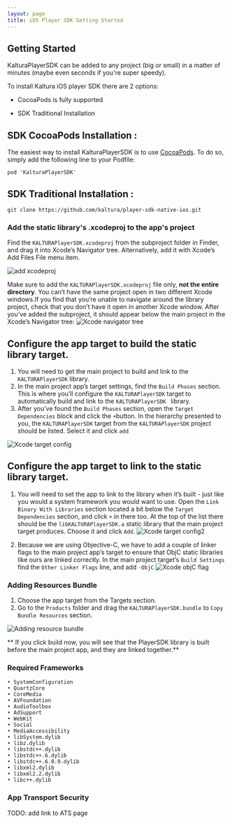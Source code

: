```yaml
---
layout: page
title: iOS Player SDK Getting Started 
---
```




## Getting Started

KalturaPlayerSDK can be added to any project (big or small) in a matter of minutes (maybe even seconds if you're super speedy). 

To install Kaltura iOS player SDK there are 2 options:

* CocoaPods is fully supported

* SDK Traditional Installation




## SDK CocoaPods Installation :

The easiest way to install KalturaPlayerSDK is to use [CocoaPods](https://cocoapods.org/). To do so, simply add the following line to your Podfile:

```
pod 'KalturaPlayerSDK'
```




## SDK Traditional Installation :

```
git clone https://github.com/kaltura/player-sdk-native-ios.git
```

### Add the static library's .xcodeproj to the app's project
Find the ```KALTURAPlayerSDK.xcodeproj``` from the subproject folder in Finder, and drag it into Xcode’s Navigator tree. Alternatively, add it with Xcode’s Add Files File menu item.

![add xcodeproj](https://camo.githubusercontent.com/1e3d845d0728b62beb23e474ae30d2b8370867db/687474703a2f2f6b6e6f776c656467652e6b616c747572612e636f6d2f73697465732f64656661756c742f66696c65732f7374796c65732f6c617267652f7075626c69632f6164645f66696c65732e706e67)


Make sure to add the ```KALTURAPlayerSDK.xcodeproj``` file only, **not the entire directory**. You can’t have the same project open in two different Xcode windows.If you find that you’re unable to navigate around the library project, check that you don’t have it open in another Xcode window. After you’ve added the subproject, it should appear below the main project in the Xcode’s Navigator tree:
![Xcode navigator tree](https://camo.githubusercontent.com/1f46c83ca7f3e9c76f1509ddc041e3964e63f3c7/687474703a2f2f6b6e6f776c656467652e6b616c747572612e636f6d2f73697465732f64656661756c742f66696c65732f7374796c65732f6c617267652f7075626c69632f78636f6465747265652e706e67)

## Configure the app target to build the static library target.

1. You will need to get the main project to build and link to the ```KALTURAPlayerSDK``` library.
2. In the main project app’s target settings, find the ```Build Phases``` section. This is where you’ll configure the ```KALTURAPlayerSDK``` target to automatically build and link to the ```KALTURAPlayerSDK ``` library.
3. After you’ve found the ```Build Phases``` section, open the ```Target Dependencies``` block and click the ```+```button. In the hierarchy presented to you, the ```KALTURAPlayerSDK``` target from the ```KALTURAPlayerSDK``` project should be listed. Select it and click ```add```

![Xcode target config](https://camo.githubusercontent.com/d35c79ce9a0d01ad3a45a94362da413ed4afa403/687474703a2f2f6b6e6f776c656467652e6b616c747572612e636f6d2f73697465732f64656661756c742f66696c65732f7374796c65732f6c617267652f7075626c69632f616464446570656e64656e6369652e6a7067)

## Configure the app target to link to the static library target.
1. You will need to set the app to link to the library when it’s built - just like you would a system framework you would want to use. Open the ```Link Binary With Libraries``` section located a bit below the ```Target Dependencies``` section, and click ```+``` in there too. At the top of the list there should be the ```libKALTURAPlayerSDK.a``` static library that the main project target produces. Choose it and click ```Add```.
![Xcode target config2](https://camo.githubusercontent.com/acea3bcfbe47b0cc2e37796807d23c617723822f/687474703a2f2f6b6e6f776c656467652e6b616c747572612e636f6d2f73697465732f64656661756c742f66696c65732f7374796c65732f6c617267652f7075626c69632f6c696e6b546f53444b2e6a7067)

2. Because we are using Objective-C, we have to add a couple of linker flags to the main project app’s target to ensure that ObjC static libraries like ours are linked correctly. In the main project target’s ```Build Settings``` find the ```Other Linker Flags``` line, and add ```-ObjC``` 
![Xcode objC flag](https://camo.githubusercontent.com/a79c30cac8e6ff20b85c2db05391fb5888706966/687474703a2f2f6b6e6f776c656467652e6b616c747572612e636f6d2f73697465732f64656661756c742f66696c65732f7374796c65732f6c617267652f7075626c69632f616464696e674f626a435f666c61672e6a7067)

### Adding Resources Bundle

1. Choose the app target from the Targets section.
2. Go to the ```Products``` folder and drag the ```KALTURAPlayerSDK.bundle``` to ```Copy Bundle Resources``` section.

![Adding resource bundle](https://camo.githubusercontent.com/bd7958d4ca8e7c7ce8ca1dac1a6b1c1c6c08c078/687474703a2f2f6b6e6f776c656467652e6b616c747572612e636f6d2f73697465732f64656661756c742f66696c65732f7374796c65732f6c617267652f7075626c69632f42756e646c652e706e67)

** If you click build now, you will see that the PlayerSDK library is built before the main project app, and they are linked together.**

### Required Frameworks
```
• SystemConfiguration
• QuartzCore
• CoreMedia
• AVFoundation
• AudioToolbox
• AdSupport
• WebKit
• Social
• MediaAccessibility
• libSystem.dylib
• libz.dylib
• libstdc++.dylib
• libstdc++.6.dylib
• libstdc++.6.0.9.dylib
• libxml2.dylib
• libxml2.2.dylib
• libc++.dylib
```

### App Transport Security 
TODO: add link to ATS page 
